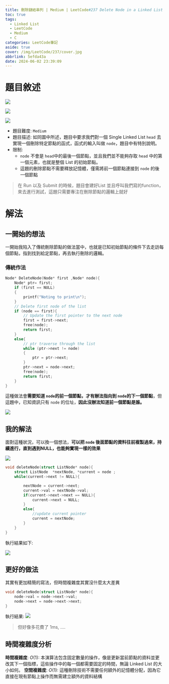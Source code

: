 ```yaml
---
title: 刪除鏈結串列 | Medium | LeetCode#237 Delete Node in a Linked List
toc: true
tags:
  - Linked List
  - LeetCode
  - Medium
  - C
categories: LeetCode筆記
aside: true
cover: /img/LeetCode/237/cover.jpg
abbrlink: 5efda43a
date: 2024-06-02 23:39:09
---
```



# 題目敘述

![](/img/LeetCode/237/question-1.png)

![](/img/LeetCode/237/question-2.png)

![](/img/LeetCode/237/question-3.png)

- 題目難度: `Medium`
- 題目描述: 如同圖中所述，題目中要求我們對一個 Single Linked List `head` 去實現一個刪除特定節點的函式，函式的輸入叫做 `node`，題目中有特別說明。
- 限制:
    - `node` 不會是 `head`中的最後一個節點，並且我們並不能夠存取 `head` 中的第一個元素，也就是整個 List 的初始節點。
    - 這題的刪除節點不需要釋放記憶體，僅需將前一個節點連接到 `node` 的後一個節點

> 在 Run 以及 Submit 的時候，題目會建好List 並且呼叫我們寫的function，來去進行測試，這題只需要專注在刪除節點的邏輯上就好

# 解法

## 一開始的想法

一開始我陷入了傳統刪除節點的做法當中，也就是已知初始節點的條件下去走訪每個節點，指到找到給定節點，再去執行刪除的邏輯。

### 傳統作法

```c
Node* DeleteNode(Node* first ,Node* node){
    Node* ptr= first;
    if (first == NULL)
    {
        printf("Noting to print\n");
    }
    // Delete first node of the list
    if (node == first){
        // Update the first pointer to the next node
        first = first->next;
        free(node);
        return first;
    }
    else{
        // ptr traverse through the list
        while (ptr->next != node)
        {
            ptr = ptr->next;
        }
        ptr->next = node->next;
        free(node);
        return first;
    }
}
```

這種做法會**需要知道 `node`的前一個節點，才有辦法指向到 `node`的下一個節點**，但這題中，已知資訊只有 `node` 的位址，**因此沒辦法知道前一個節點是誰。**

![](/img/LeetCode/237/explain.png)

## 我的解法

面對這種狀況，可以換一個想法，**可以把 `node` 後面節點的資料往前複製過來，持續進行，直到遇到NULL，也能夠實現一樣的效果**


![](/img/LeetCode/237/solution.png)
```c
void deleteNode(struct ListNode* node){
    struct ListNode  *nextNode, *current = node ;
    while(current->next != NULL){

        nextNode = current->next;
        current->val = nextNode->val;
        if(current->next->next == NULL){
            current->next = NULL;
        }
        else{
            //update current pointer
            current = nextNode;
        }
    }
}
```

執行結果如下:

![](/img/LeetCode/237/result-1.png)


## 更好的做法

其實有更加精簡的寫法，但時間複雜度其實沒什麼太大差異

```c
void deleteNode(struct ListNode* node){
    node->val = node->next->val;
    node->next = node->next->next;
}
```

執行結果:
![](/img/LeetCode/237/result-2.png)

> 但好像多花費了 1ms, ....

## 時間複雜度分析

**時間複雜度**: $O(1)$: 本演算法包含固定數量的操作，像是更新當前節點的資料並更改其下一個指標，這些操作中的每一個都需要固定的時間，無論 Linked List 的大小如何。
**空間複雜度**: $O(1)$: 這種刪除技術不需要任何額外的記憶體分配，因為它直接在現有節點上操作而無需建立額外的資料結構


